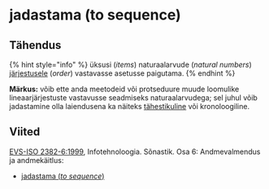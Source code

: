 # jadastama \(to sequence\)

## Tähendus

{% hint style="info" %}
üksusi \(_items_\) naturaalarvude \(_natural numbers_\)[ järjestusele](jaerjestus-order.md) \(_order_\) vastavasse asetusse paigutama.
{% endhint %}

**Märkus:** võib ette anda meetodeid või protseduure muude loomulike lineaarjärjestuste vastavusse seadmiseks naturaalarvudega; sel juhul võib jadastamine olla laiendusena ka näiteks [tähestikuline](alfabeet-alphabet.md) või kronoloogiline.

## Viited

[EVS-ISO 2382-6:1999](https://www.evs.ee/et/evs-iso-2382-6-1999), Infotehnoloogia. Sõnastik. Osa 6: Andmevalmendus ja andmekäitlus:

* [jadastama \(_to sequence_\)](http://www.eki.ee/dict/its/index.cgi?Q=D0A774E9-6C03-1014-88DC-FC5F0DBED45A&F=GUID&C01=1&C02=0&C10=1)

